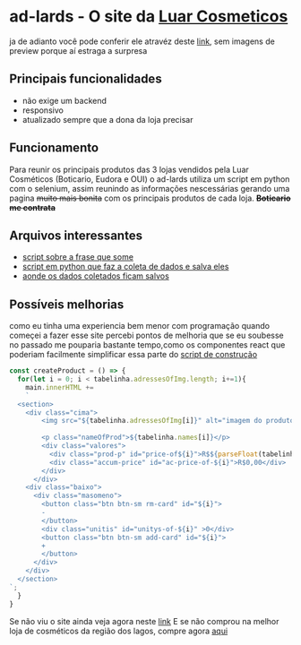 # ad-lards - O site da [Luar Cosmeticos](https://www.instagram.com/luar.cosmeticos/)

ja de adianto você pode conferir ele atravéz deste [link](https://luarcosmeticos.netlify.app/), sem imagens de preview porque aí estraga a surpresa

## Principais funcionalidades

* não exige um backend
* responsivo
* atualizado sempre que a dona da loja precisar

## Funcionamento

Para reunir os principais produtos das 3 lojas vendidos pela Luar Cosméticos (Boticario, Eudora e OUI) o ad-lards utiliza um script em python com o selenium, assim reunindo as informações nescessárias gerando uma pagina ~~muito mais bonita~~ com os principais produtos de cada loja. **~~Boticario me contrata~~**

## Arquivos interessantes

* [script sobre a frase que some](https://github.com/luisArthurRodriguesDaSilva/ad-lards/blob/master/src/rolamentoScript.js)
* [script em python que faz a coleta de dados e salva eles](https://github.com/luisArthurRodriguesDaSilva/ad-lards/blob/master/scrap/scraping.py)
* [aonde os dados coletados ficam salvos](https://github.com/luisArthurRodriguesDaSilva/ad-lards/blob/master/src/relat.js)

## Possíveis melhorias

como eu tinha uma experiencia bem menor com programação quando começei a fazer esse site percebi pontos de melhoria que se eu soubesse no passado me pouparia bastante tempo,como os componentes react que poderiam facilmente simplificar essa parte do [script de construção](https://github.com/luisArthurRodriguesDaSilva/ad-lards/blob/master/src/script.js)

```javascript
const createProduct = () => {
  for(let i = 0; i < tabelinha.adressesOfImg.length; i+=1){
    main.innerHTML += 
    `
  <section>
    <div class="cima">
        <img src="${tabelinha.adressesOfImg[i]}" alt="imagem do produto ${tabelinha.names[i]}" id="produto-${i}">
        
        <p class="nameOfProd">${tabelinha.names[i]}</p>
        <div class="valores">
          <div class="prod-p" id="price-of${i}">R$${parseFloat(tabelinha.prices[i]).toFixed(2).replace('.',',')}</div>
          <div class="accum-price" id="ac-price-of-${i}">R$0,00</div>
        </div>
      </div>
    <div class="baixo">
      <div class="masomeno">
        <button class="btn btn-sm rm-card" id="${i}">
        -
        </button>
        <div class="unitis" id="unitys-of-${i}" >0</div>
        <button class="btn btn-sm add-card" id="${i}">
        +
        </button>
      </div>
    </div>
  </section>
`;
  }
}
```

Se não viu o site ainda veja agora neste [link](https://luarcosmeticos.netlify.app/)
E se não comprou na melhor loja de cosméticos da região dos lagos, compre agora [aqui](https://luarcosmeticos.netlify.app/)

